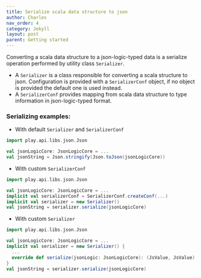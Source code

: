 ```yaml
---
title: Serialize scala data structure to json
author: Charles
nav_order: 4
category: Jekyll
layout: post
parent: Getting started
---
```


Converting a scala data structure to a json-logic-typed data is a serialize operation performed by
utility class `Serializer`.

* A `Serializer` is a class responsible for converting a scala structure to json.
Configuration is provided with a `SerializerConf` object, if no object is provided the default one is used
instead.
* A `SerializerConf` provides mapping from scala data structure to type information in json-logic-typed format.



### Serializing examples:

* With default `Serializer` and `SerializerConf`

```scala
import play.api.libs.json.Json

val jsonLogicCore: JsonLogicCore = ...
val jsonString = Json.stringify(Json.toJson(jsonLogicCore))
```

* With custom `SerializerConf`

```scala
import play.api.libs.json.Json

val jsonLogicCore: JsonLogicCore = ...
implicit val serializerConf = SerializerConf.createConf(...)
implicit val serializer = new Serializer()
val jsonString = serializer.serialize(jsonLogicCore)
```

* With custom `Serializer`

```scala
import play.api.libs.json.Json

val jsonLogicCore: JsonLogicCore = ...
implicit val serializer = new Serializer() {
  ...
  override def serialize(jsonLogic: JsonLogicCore): (JsValue, JsValue) = {...}
}
val jsonString = serializer.serialize(jsonLogicCore)
```
